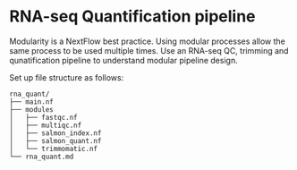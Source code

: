 # RNA-seq Quantification pipeline
Modularity is a NextFlow best practice. Using modular processes allow the same process to be used multiple times. Use an RNA-seq QC, trimming and qunatification pipeline to understand modular pipeline design.

Set up file structure as follows:
```
rna_quant/
├── main.nf
├── modules
│   ├── fastqc.nf
│   ├── multiqc.nf
│   ├── salmon_index.nf
│   ├── salmon_quant.nf
│   └── trimmomatic.nf
└── rna_quant.md
```

